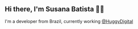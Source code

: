 ## Hi there, I'm Susana Batista :woman_technologist:

I'm a developer from Brazil, currently working [@HuggyDigital](https://github.com/HuggyDigital)
